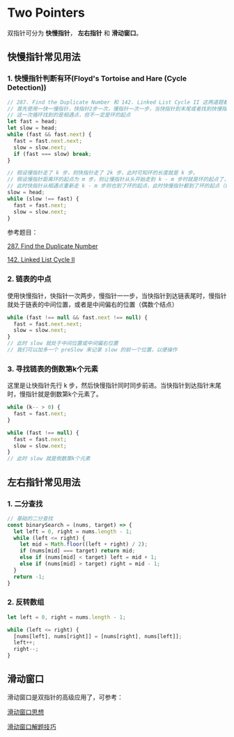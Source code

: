 # Two Pointers

双指针可分为 **快慢指针**， **左右指针** 和 **滑动窗口**。

## 快慢指针常见用法

### 1. 快慢指针判断有环(Floyd's Tortoise and Hare (Cycle Detection))

```javascript
// 287. Find the Duplicate Number 和 142. Linked List Cycle II 这两道题都用到了此算法思想
// 首先使用一快一慢指针，快指针2步一次，慢指针一次一步，当快指针到末尾或者找到快慢指针相等时退出第一次循环
// 这一次循环找到的是相遇点，但不一定是环的起点
let fast = head;
let slow = head;
while (fast && fast.next) {
  fast = fast.next.next;
  slow = slow.next;
  if (fast === slow) break;
}

// 假设慢指针走了 k 步，则快指针走了 2k 步，此时可知环的长度就是 k 步。
// 假设慢指针距离环的起点为 m 步，则让慢指针从头开始走到 k - m 步时就是环的起点了，
// 此时快指针从相遇点重新走 k - m 步则也到了环的起点，此时快慢指针都到了环的起点（如果有环的话）
slow = head;
while (slow !== fast) {
  fast = fast.next;
  slow = slow.next;
}
```

参考题目：

[287. Find the Duplicate Number](./287.findtheDuplicateNumber.js)

[142. Linked List Cycle II](../linkedList/142.linkedListCycle2.js)

### 2. 链表的中点

使用快慢指针，快指针一次两步，慢指针一一步，当快指针到达链表尾时，慢指针就处于链表的中间位置，或者是中间偏右的位置（偶数个结点）

```javascript
while (fast !== null && fast.next !== null) {
  fast = fast.next.next;
  slow = slow.next;
}
// 此时 slow 就处于中间位置或中间偏右位置
// 我们可以加多一个 preSlow 来记录 slow 的前一个位置，以便操作
```

### 3. 寻找链表的倒数第k个元素

这里是让快指针先行 k 步，然后快慢指针同时同步前进。当快指针到达指针末尾时，慢指针就是倒数第k个元素了。

```javascript
while (k-- > 0) {
  fast = fast.next;
}

while (fast !== null) {
  fast = fast.next;
  slow = slow.next;
}
// 此时 slow 就是倒数第k个元素
```

## 左右指针常见用法

### 1. 二分查找

```javascript
// 基础的二分查找
const binarySearch = (nums, target) => {
  let left = 0, right = nums.length - 1;
  while (left <= right) {
    let mid = Math.floor((left + right) / 2);
    if (nums[mid] === target) return mid;
    else if (nums[mid] < target) left = mid + 1;
    else if (nums[mid] > target) right = mid - 1;
  }
  return -1;
}
```

### 2. 反转数组

```javascript
let left = 0, right = nums.length - 1;

while (left <= right) {
  [nums[left], nums[right]] = [nums[right], nums[left]];
  left++;
  right--;
}
```

## 滑动窗口

滑动窗口是双指针的高级应用了，可参考：

[滑动窗口思想](../summary/slidingWindow.md)

[滑动窗口解题技巧](../slidingWindow/README.md)

